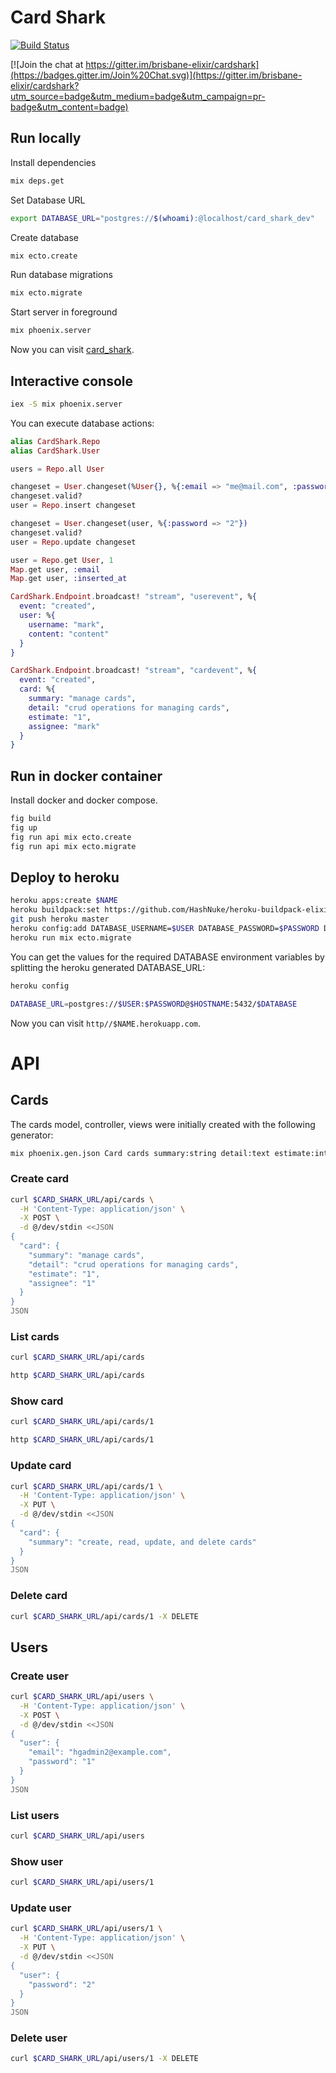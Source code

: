 # Card Shark
[![Build Status](https://semaphoreci.com/api/v1/projects/d1338bad-4a9d-40f7-bced-2bebf6bf6088/483360/badge.svg)](https://semaphoreci.com/colinbankier/cardshark)


[![Join the chat at https://gitter.im/brisbane-elixir/cardshark](https://badges.gitter.im/Join%20Chat.svg)](https://gitter.im/brisbane-elixir/cardshark?utm_source=badge&utm_medium=badge&utm_campaign=pr-badge&utm_content=badge)

## Run locally

Install dependencies

```sh
mix deps.get
```

Set Database URL
```sh
export DATABASE_URL="postgres://$(whoami):@localhost/card_shark_dev"
```

Create database

```sh
mix ecto.create
```

Run database migrations

```sh
mix ecto.migrate
```

Start server in foreground

```sh
mix phoenix.server
```

Now you can visit [card_shark](http://localhost:4000).

## Interactive console

```sh
iex -S mix phoenix.server
```

You can execute database actions:

```elixir
alias CardShark.Repo
alias CardShark.User

users = Repo.all User

changeset = User.changeset(%User{}, %{:email => "me@mail.com", :password => "1"})
changeset.valid?
user = Repo.insert changeset

changeset = User.changeset(user, %{:password => "2"})
changeset.valid?
user = Repo.update changeset

user = Repo.get User, 1
Map.get user, :email
Map.get user, :inserted_at

CardShark.Endpoint.broadcast! "stream", "userevent", %{
  event: "created",
  user: %{
    username: "mark",
    content: "content"
  }
}

CardShark.Endpoint.broadcast! "stream", "cardevent", %{
  event: "created",
  card: %{
    summary: "manage cards",
    detail: "crud operations for managing cards",
    estimate: "1",
    assignee: "mark"
  }
}
```

## Run in docker container

Install docker and docker compose.

```sh
fig build
fig up
fig run api mix ecto.create
fig run api mix ecto.migrate
```

## Deploy to heroku

```sh
heroku apps:create $NAME
heroku buildpack:set https://github.com/HashNuke/heroku-buildpack-elixir
git push heroku master
heroku config:add DATABASE_USERNAME=$USER DATABASE_PASSWORD=$PASSWORD DATABASE_DATABASE=$DATABASE DATABASE_HOSTNAME=$HOSTNAME
heroku run mix ecto.migrate
```

You can get the values for the required DATABASE environment variables by splitting the heroku generated DATABASE_URL:

```sh
heroku config

DATABASE_URL=postgres://$USER:$PASSWORD@$HOSTNAME:5432/$DATABASE
```

Now you can visit `http//$NAME.herokuapp.com`.

# API

## Cards

The cards model, controller, views were initially created with the following generator:

```sh
mix phoenix.gen.json Card cards summary:string detail:text estimate:integer assignee:integer
```

### Create card

```sh
curl $CARD_SHARK_URL/api/cards \
  -H 'Content-Type: application/json' \
  -X POST \
  -d @/dev/stdin <<JSON
{
  "card": {
    "summary": "manage cards",
    "detail": "crud operations for managing cards",
    "estimate": "1",
    "assignee": "1"
  }
}
JSON
```

### List cards

```sh
curl $CARD_SHARK_URL/api/cards

http $CARD_SHARK_URL/api/cards
```

### Show card

```sh
curl $CARD_SHARK_URL/api/cards/1

http $CARD_SHARK_URL/api/cards/1
```

### Update card

```sh
curl $CARD_SHARK_URL/api/cards/1 \
  -H 'Content-Type: application/json' \
  -X PUT \
  -d @/dev/stdin <<JSON
{
  "card": {
    "summary": "create, read, update, and delete cards"
  }
}
JSON
```

### Delete card

```sh
curl $CARD_SHARK_URL/api/cards/1 -X DELETE
```

## Users

### Create user

```sh
curl $CARD_SHARK_URL/api/users \
  -H 'Content-Type: application/json' \
  -X POST \
  -d @/dev/stdin <<JSON
{
  "user": {
    "email": "hgadmin2@example.com",
    "password": "1"
  }
}
JSON
```

### List users

```sh
curl $CARD_SHARK_URL/api/users
```

### Show user

```sh
curl $CARD_SHARK_URL/api/users/1
```

### Update user

```sh
curl $CARD_SHARK_URL/api/users/1 \
  -H 'Content-Type: application/json' \
  -X PUT \
  -d @/dev/stdin <<JSON
{
  "user": {
    "password": "2"
  }
}
JSON
```

### Delete user

```sh
curl $CARD_SHARK_URL/api/users/1 -X DELETE
```
